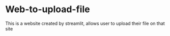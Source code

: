 # Web-to-upload-file
This is a website created by streamlit, allows user to upload their file on that site
